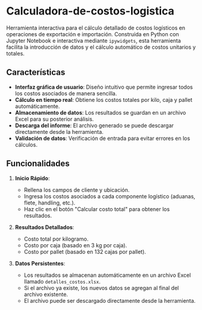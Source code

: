 # Calculadora-de-costos-logistica

Herramienta interactiva para el cálculo detallado de costos logísticos en operaciones de exportación e importación. Construida en Python con Jupyter Notebook e interactiva mediante `ipywidgets`, esta herramienta facilita la introducción de datos y el cálculo automático de costos unitarios y totales.

## Características

- **Interfaz gráfica de usuario**: Diseño intuitivo que permite ingresar todos los costos asociados de manera sencilla.
- **Cálculo en tiempo real**: Obtiene los costos totales por kilo, caja y pallet automáticamente.
- **Almacenamiento de datos**: Los resultados se guardan en un archivo Excel para su posterior análisis.
- **Descarga del informe**: El archivo generado se puede descargar directamente desde la herramienta.
- **Validación de datos**: Verificación de entrada para evitar errores en los cálculos.

## Funcionalidades

1. **Inicio Rápido**:
   - Rellena los campos de cliente y ubicación.
   - Ingresa los costos asociados a cada componente logístico (aduanas, flete, handling, etc.).
   - Haz clic en el botón "Calcular costo total" para obtener los resultados.

2. **Resultados Detallados**:
   - Costo total por kilogramo.
   - Costo por caja (basado en 3 kg por caja).
   - Costo por pallet (basado en 132 cajas por pallet).

3. **Datos Persistentes**:
   - Los resultados se almacenan automáticamente en un archivo Excel llamado `detalles_costos.xlsx`.
   - Si el archivo ya existe, los nuevos datos se agregan al final del archivo existente.
   - El archivo puede ser descargado directamente desde la herramienta.
